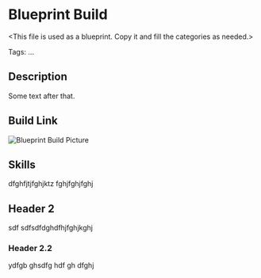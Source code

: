 # Blueprint Build
\<This file is used as a blueprint. Copy it and fill the categories as needed.>

Tags: ...

## Description
Some text after that.

## Build Link
![[Blueprint Build Picture](assets/images/blueprint-build.png)](https://mxswat.github.io/mx-division-builds)

## Skills
dfghfjtjfghjktz
fghjfghjfghj

## Header 2
sdf
sdfsdfdghdfhjfghjkghj

### Header 2.2
ydfgb
ghsdfg
hdf
gh
dfghj
